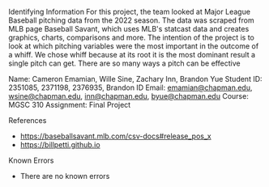 Identifying Information
For this project, the team looked at Major League Baseball pitching data from the 2022 season. The data was scraped from MLB page Baseball Savant, which uses MLB's statcast data and creates graphics, charts, comparisons and more. The intention of the project is to look at which pitching variables were the most important in the outcome of a whiff. We chose whiff because at its root it is the most dominant result a single pitch can get. There are so many ways a pitch can be effective  

Name: Cameron Emamian, Wille Sine, Zachary Inn, Brandon Yue
Student ID: 2351085, 2371198, 2376935, Brandon ID
Email: emamian@chapman.edu, wsine@chapman.edu, inn@chapman.edu, byue@chapman.edu
Course: MGSC 310
Assignment: Final Project

References
* https://baseballsavant.mlb.com/csv-docs#release_pos_x
* https://billpetti.github.io


Known Errors
* There are no known errors

